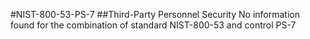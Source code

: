 #NIST-800-53-PS-7
##Third-Party Personnel Security
No information found for the combination of standard NIST-800-53 and control PS-7
